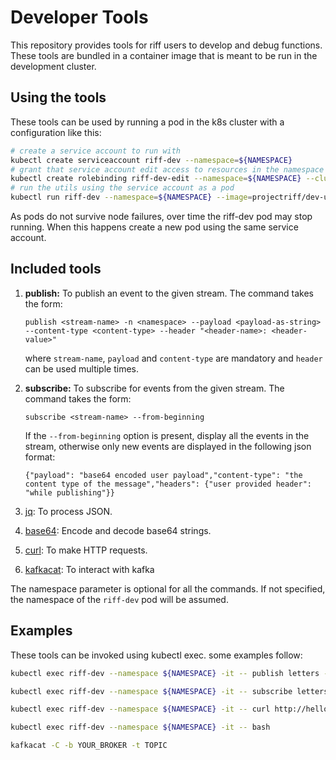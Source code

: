 # Developer Tools
This repository provides tools for riff users to develop and debug functions. These tools are bundled in a container image that is meant to be run in the development cluster.

## Using the tools
These tools can be used by running a pod in the k8s cluster with a configuration like this:
```bash
# create a service account to run with
kubectl create serviceaccount riff-dev --namespace=${NAMESPACE}
# grant that service account edit access to resources in the namespace
kubectl create rolebinding riff-dev-edit --namespace=${NAMESPACE} --clusterrole=edit --serviceaccount=${NAMESPACE}:riff-dev
# run the utils using the service account as a pod
kubectl run riff-dev --namespace=${NAMESPACE} --image=projectriff/dev-utils --serviceaccount=riff-dev --generator=run-pod/v1
```

As pods do not survive node failures, over time the riff-dev pod may stop running. When this happens create a new pod using the same service account.

## Included tools
1. **publish:** To publish an event to the given stream.
The command takes the form:
    ```
    publish <stream-name> -n <namespace> --payload <payload-as-string> --content-type <content-type> --header "<header-name>: <header-value>"
    ```
    where `stream-name`, `payload` and `content-type` are mandatory and `header` can be used multiple times.
1. **subscribe:** To subscribe for events from the given stream.
The command takes the form:
    ```
    subscribe <stream-name> --from-beginning
    ```
    If the `--from-beginning` option is present, display all the events in the stream, otherwise only new events are displayed in the following json format:
    ```
    {"payload": "base64 encoded user payload","content-type": "the content type of the message","headers": {"user provided header": "while publishing"}}
    ```
1. [jq](https://stedolan.github.io/jq/): To process JSON.

1. [base64](http://manpages.ubuntu.com/manpages/bionic/man1/base64.1.html): Encode and decode base64 strings.

1. [curl](https://curl.haxx.se/): To make HTTP requests.

1. [kafkacat](https://github.com/edenhill/kafkacat): To interact with kafka

The namespace parameter is optional for all the commands. If not specified, the namespace of the `riff-dev` pod will be assumed.

## Examples
These tools can be invoked using kubectl exec. some examples follow:

```bash
kubectl exec riff-dev --namespace ${NAMESPACE} -it -- publish letters --content-type text/plain --payload foo
```

```bash
kubectl exec riff-dev --namespace ${NAMESPACE} -it -- subscribe letters --from-beginning
```

```bash
kubectl exec riff-dev --namespace ${NAMESPACE} -it -- curl http://hello.default.svc.cluster.local/ -H 'Content-Type: text/plain' -H 'Accept: text/plain' -d '<insert your name>'
```

```bash
kubectl exec riff-dev --namespace ${NAMESPACE} -it -- bash
```

```bash
kafkacat -C -b YOUR_BROKER -t TOPIC
```
